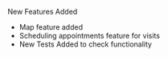 New Features Added 
- Map feature added
- Scheduling appointments feature for visits
- New Tests Added to check functionality